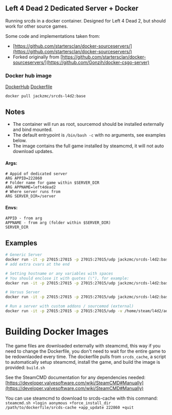 ## Left 4 Dead 2 Dedicated Server + Docker
Running srcds in a docker container. Designed for Left 4 Dead 2, but should work for other source games.

Some code and implementations taken from:
* [https://github.com/startersclan/docker-sourceservers/](https://github.com/startersclan/docker-sourceservers/)
* Forked originally from [https://github.com/startersclan/docker-sourceservers/](https://github.com/Gonzih/docker-csgo-server)

### Docker hub image
[DockerHub](https://hub.docker.com/r/jackzmc/srcds-l4d2)
[Dockerfile](https://github.com/Jackzmc/docker-l4d2-server/blob/base/Dockerfile)
```shell
docker pull jackzmc/srcds-l4d2:base
```


## Notes

* The container will run as root, sourcemod should be installed externally and bind mounted. 
* The default entrypoint is `/bin/bash -c` with no arguments, see examples below.
* The image contains the full game installed by steamcmd, it will not auto download updates.

#### Args:
```env
# Appid of dedicated server
ARG APPID=222860
# Folder name for game within $SERVER_DIR
ARG APPNAME=left4dead2  
# Where server runs from
ARG SERVER_DIR=/server
```
#### Envs:
```env 
APPID - from arg
APPNAME - from arg (folder within $SERVER_DIR)
SERVER_DIR
```

## Examples
```bash
# Generic Server
docker run -it -p 27015:27015 -p 27015:27015/udp jackzmc/srcds-l4d2:base "./srcds_linux -game left4dead2 -usercon +map c8m1_apartment"
# add extra cvars at the end

# Setting hostname or any variables with spaces
# You should enclose it with quotes (\"), for example:
docker run -it -p 27015:27015 -p 27015:27015/udp jackzmc/srcds-l4d2:base ./srcds_linux -usercon +hostname "\"My Server With Spaces\""

# Versus Server
docker run -it -p 27015:27015 -p 27015:27015/udp jackzmc/srcds-l4d2:base ./srcds_linux -usercon +map c8m1_apartment versus +sv_gametypes "VERSUS" 

# Run a server with custom addons / sourcemod (external)
docker run -it -p 27015:27015 -p 27015:27015/udp -v /home/steam/l4d2/addons:/server/left4dead2/addons -vjackzmc/srcds-l4d2:sourcemod ./srcds_linux -usercon +map c8m1_apartment 
```
# Building Docker Images
The game files are downloaded externally with steamcmd, this way if you need to change the Dockerfile, you don't need to wait for the entire game to be redownlaoded every time.
The dockerfile pulls from `srcds_cache`, a script to automatically setup steamcmd, install the game, and build the image is provided: `build.sh`

See the SteamCMD documentation for any dependencies needed: [https://developer.valvesoftware.com/wiki/SteamCMD#Manually](https://developer.valvesoftware.com/wiki/SteamCMD#Manually)

You can use steamcmd to download to srcds-cache with this command:
`steamcmd.sh +login aonymous +force_install_dir /path/to/dockerfile/srcds-cache +app_update 222860 +quit`

